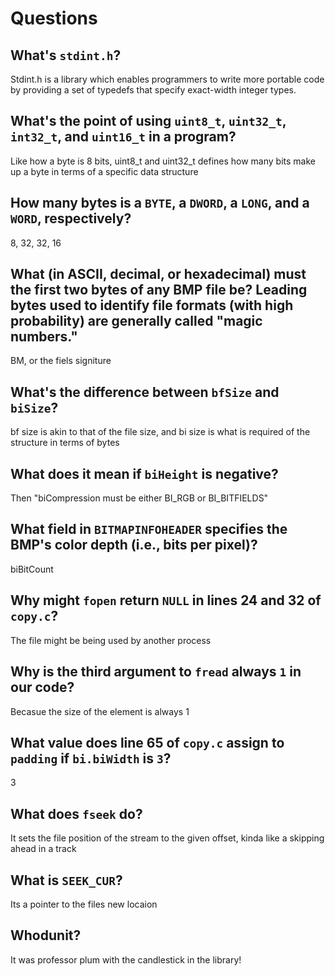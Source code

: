 # Questions

## What's `stdint.h`?

Stdint.h is a library which enables programmers to write more portable code by providing a set of typedefs that specify exact-width integer types.

## What's the point of using `uint8_t`, `uint32_t`, `int32_t`, and `uint16_t` in a program?

Like how a byte is 8 bits, uint8_t and uint32_t defines how many bits make up a byte in terms of a specific data structure

## How many bytes is a `BYTE`, a `DWORD`, a `LONG`, and a `WORD`, respectively?

8, 32, 32, 16

## What (in ASCII, decimal, or hexadecimal) must the first two bytes of any BMP file be? Leading bytes used to identify file formats (with high probability) are generally called "magic numbers."

BM, or the fiels signiture

## What's the difference between `bfSize` and `biSize`?

bf size is akin to that of the file size, and bi size is what is required of the structure in terms of bytes

## What does it mean if `biHeight` is negative?

Then "biCompression must be either BI_RGB or BI_BITFIELDS"

## What field in `BITMAPINFOHEADER` specifies the BMP's color depth (i.e., bits per pixel)?

biBitCount

## Why might `fopen` return `NULL` in lines 24 and 32 of `copy.c`?

The file might be being used by another process

## Why is the third argument to `fread` always `1` in our code?

Becasue the size of the element is always 1

## What value does line 65 of `copy.c` assign to `padding` if `bi.biWidth` is `3`?

3

## What does `fseek` do?

It sets the file position of the stream to the given offset, kinda like a skipping ahead in a track

## What is `SEEK_CUR`?

Its a pointer to the files new locaion

## Whodunit?

It was professor plum with the candlestick in the library!
